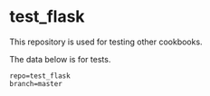 # test_flask

This repository is used for testing other cookbooks.

The data below is for tests.

```
repo=test_flask
branch=master
```
